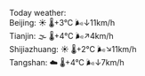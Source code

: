 Today weather:  
Beijing: ☀️ 🌡️+3°C 🌬️↓11km/h  
Tianjin: 🌫  🌡️+4°C 🌬️↗4km/h  
Shijiazhuang: ☀️ 🌡️+2°C 🌬️↘11km/h  
Tangshan: ☁️ 🌡️+4°C 🌬️↓7km/h  
